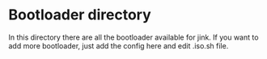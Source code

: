 # Bootloader directory

In this directory there are all the bootloader available for jink.
If you want to add more bootloader, just add the config here and edit .iso.sh file.
